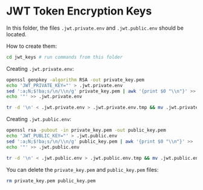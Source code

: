 # JWT Token Encryption Keys

In this folder, the files `.jwt.private.env` and `.jwt.public.env` should be located.

How to create them:

```sh
cd jwt_keys # run commands from this folder
```

Creating `.jwt.private.env`:
```sh
openssl genpkey -algorithm RSA -out private_key.pem
echo 'JWT_PRIVATE_KEY="' > .jwt.private.env
sed ':a;N;$!ba;s/\n/\\n/g' private_key.pem | awk '{print $0 "\\n"}' >> .jwt.private.env
echo '"' >> .jwt.private.env

tr -d '\n' < .jwt.private.env > .jwt.private.env.tmp && mv .jwt.private.env.tmp .jwt.private.env
```

Creating `.jwt.public.env`:
```sh
openssl rsa -pubout -in private_key.pem -out public_key.pem
echo 'JWT_PUBLIC_KEY="' > .jwt.public.env
sed ':a;N;$!ba;s/\n/\\n/g' public_key.pem | awk '{print $0 "\\n"}' >> .jwt.public.env
echo '"' >> .jwt.public.env

tr -d '\n' < .jwt.public.env > .jwt.public.env.tmp && mv .jwt.public.env.tmp .jwt.public.env
```
You can delete the `private_key.pem` and `public_key.pem` files:
```sh
rm private_key.pem public_key.pem
```